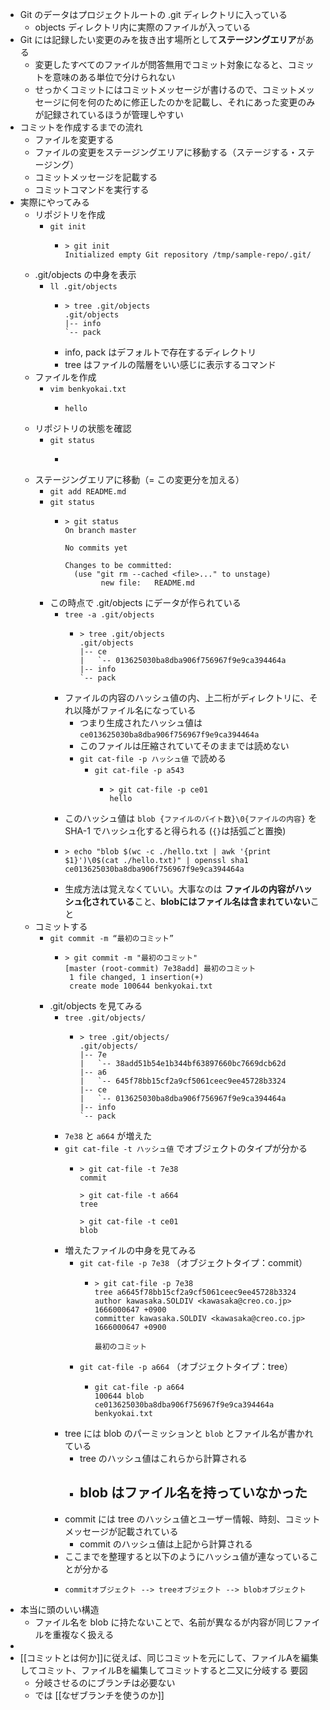 - Git のデータはプロジェクトルートの .git ディレクトリに入っている
	- objects ディレクトリ内に実際のファイルが入っている
- Git には記録したい変更のみを抜き出す場所として**ステージングエリア**がある
	- 変更したすべてのファイルが問答無用でコミット対象になると、コミットを意味のある単位で分けられない
	- せっかくコミットにはコミットメッセージが書けるので、コミットメッセージに何を何のために修正したのかを記載し、それにあった変更のみが記録されているほうが管理しやすい
- コミットを作成するまでの流れ
	- ファイルを変更する
	- ファイルの変更をステージングエリアに移動する（ステージする・ステージング）
	- コミットメッセージを記載する
	- コミットコマンドを実行する
- 実際にやってみる
	- リポジトリを作成
		- `git init`
			- ```
			  > git init
			  Initialized empty Git repository /tmp/sample-repo/.git/
			  ```
	- .git/objects の中身を表示
		- `ll .git/objects`
			- ```
			  > tree .git/objects
			  .git/objects
			  |-- info
			  `-- pack
			  
			  ```
			- info, pack はデフォルトで存在するディレクトリ
			- tree はファイルの階層をいい感じに表示するコマンド
	- ファイルを作成
		- `vim benkyokai.txt`
			- ```
			  hello
			  ```
	- リポジトリの状態を確認
		- `git status`
			- ```
			  ```
	- ステージングエリアに移動（= この変更分を加える）
		- `git add README.md`
		- `git status`
			- ```
			  > git status
			  On branch master
			  
			  No commits yet
			  
			  Changes to be committed:
			    (use "git rm --cached <file>..." to unstage)
			          new file:   README.md
			  ```
		- この時点で .git/objects にデータが作られている
			- `tree -a .git/objects`
				- ```
				  > tree .git/objects
				  .git/objects
				  |-- ce
				  |   `-- 013625030ba8dba906f756967f9e9ca394464a
				  |-- info
				  `-- pack
				  ```
			- ファイルの内容のハッシュ値の内、上二桁がディレクトリに、それ以降がファイル名になっている
				- つまり生成されたハッシュ値は `ce013625030ba8dba906f756967f9e9ca394464a`
				- このファイルは圧縮されていてそのままでは読めない
				- `git cat-file -p ハッシュ値` で読める
					- `git cat-file -p a543`
						- ```
						  > git cat-file -p ce01
						  hello
						  ```
			- このハッシュ値は `blob {ファイルのバイト数}\0{ファイルの内容}` を SHA-1 でハッシュ化すると得られる (`{}`は括弧ごと置換)
			- ```
			  > echo "blob $(wc -c ./hello.txt | awk '{print $1}')\0$(cat ./hello.txt)" | openssl sha1
			  ce013625030ba8dba906f756967f9e9ca394464a
			  ```
			- 生成方法は覚えなくていい。大事なのは **ファイルの内容がハッシュ化されている**こと、**blobにはファイル名は含まれていない**こと
	- コミットする
		- `git commit -m “最初のコミット”`
			- ```
			  > git commit -m "最初のコミット"
			  [master (root-commit) 7e38add] 最初のコミット
			   1 file changed, 1 insertion(+)
			   create mode 100644 benkyokai.txt
			  ```
		- .git/objects を見てみる
			- `tree .git/objects/`
				- ```
				  > tree .git/objects/
				  .git/objects/
				  |-- 7e
				  |   `-- 38add51b54e1b344bf63897660bc7669dcb62d
				  |-- a6
				  |   `-- 645f78bb15cf2a9cf5061ceec9ee45728b3324
				  |-- ce
				  |   `-- 013625030ba8dba906f756967f9e9ca394464a
				  |-- info
				  `-- pack
				  ```
			- `7e38` と `a664` が増えた
			- `git cat-file -t ハッシュ値` でオブジェクトのタイプが分かる
				- ```
				  > git cat-file -t 7e38
				  commit
				  
				  > git cat-file -t a664
				  tree
				  
				  > git cat-file -t ce01
				  blob
				  ```
			- 増えたファイルの中身を見てみる
				- `git cat-file -p 7e38` （オブジェクトタイプ：commit）
					- ```
					  > git cat-file -p 7e38
					  tree a6645f78bb15cf2a9cf5061ceec9ee45728b3324
					  author kawasaka.SOLDIV <kawasaka@creo.co.jp> 1666000647 +0900
					  committer kawasaka.SOLDIV <kawasaka@creo.co.jp> 1666000647 +0900
					  
					  最初のコミット
					  ```
				- `git cat-file -p a664` （オブジェクトタイプ：tree）
					- ```
					  git cat-file -p a664
					  100644 blob ce013625030ba8dba906f756967f9e9ca394464a    benkyokai.txt
					  ```
			- tree には blob のパーミッションと `blob` とファイル名が書かれている
				- tree のハッシュ値はこれらから計算される
				- blob はファイル名を持っていなかった
					-
			- commit には tree のハッシュ値とユーザー情報、時刻、コミットメッセージが記載されている
				- commit のハッシュ値は上記から計算される
			- ここまでを整理すると以下のようにハッシュ値が連なっていることが分かる
			- ```
			  commitオブジェクト --> treeオブジェクト --> blobオブジェクト
			  ```
- 本当に頭のいい構造
	- ファイル名を blob に持たないことで、名前が異なるが内容が同じファイルを重複なく扱える
-
- [[コミットとは何か]]に従えば、同じコミットを元にして、ファイルAを編集してコミット、ファイルBを編集してコミットすると二又に分岐する
  要図
	- 分岐させるのにブランチは必要ない
	- では [[なぜブランチを使うのか]]